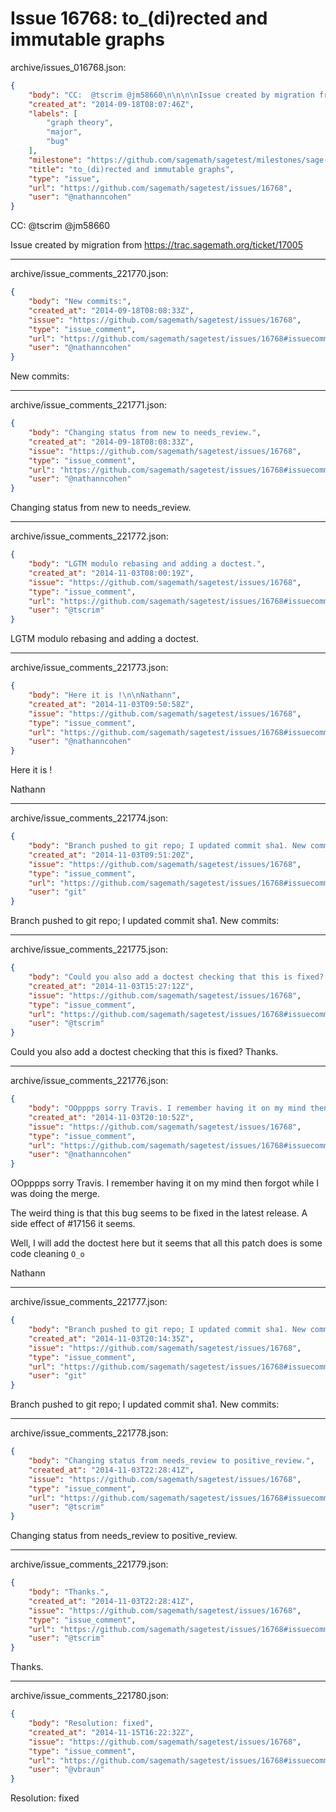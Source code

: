 # Issue 16768: to_(di)rected and immutable graphs

archive/issues_016768.json:
```json
{
    "body": "CC:  @tscrim @jm58660\n\n\n\nIssue created by migration from https://trac.sagemath.org/ticket/17005\n\n",
    "created_at": "2014-09-18T08:07:46Z",
    "labels": [
        "graph theory",
        "major",
        "bug"
    ],
    "milestone": "https://github.com/sagemath/sagetest/milestones/sage-6.4",
    "title": "to_(di)rected and immutable graphs",
    "type": "issue",
    "url": "https://github.com/sagemath/sagetest/issues/16768",
    "user": "@nathanncohen"
}
```
CC:  @tscrim @jm58660



Issue created by migration from https://trac.sagemath.org/ticket/17005





---

archive/issue_comments_221770.json:
```json
{
    "body": "New commits:",
    "created_at": "2014-09-18T08:08:33Z",
    "issue": "https://github.com/sagemath/sagetest/issues/16768",
    "type": "issue_comment",
    "url": "https://github.com/sagemath/sagetest/issues/16768#issuecomment-221770",
    "user": "@nathanncohen"
}
```

New commits:



---

archive/issue_comments_221771.json:
```json
{
    "body": "Changing status from new to needs_review.",
    "created_at": "2014-09-18T08:08:33Z",
    "issue": "https://github.com/sagemath/sagetest/issues/16768",
    "type": "issue_comment",
    "url": "https://github.com/sagemath/sagetest/issues/16768#issuecomment-221771",
    "user": "@nathanncohen"
}
```

Changing status from new to needs_review.



---

archive/issue_comments_221772.json:
```json
{
    "body": "LGTM modulo rebasing and adding a doctest.",
    "created_at": "2014-11-03T08:00:19Z",
    "issue": "https://github.com/sagemath/sagetest/issues/16768",
    "type": "issue_comment",
    "url": "https://github.com/sagemath/sagetest/issues/16768#issuecomment-221772",
    "user": "@tscrim"
}
```

LGTM modulo rebasing and adding a doctest.



---

archive/issue_comments_221773.json:
```json
{
    "body": "Here it is !\n\nNathann",
    "created_at": "2014-11-03T09:50:58Z",
    "issue": "https://github.com/sagemath/sagetest/issues/16768",
    "type": "issue_comment",
    "url": "https://github.com/sagemath/sagetest/issues/16768#issuecomment-221773",
    "user": "@nathanncohen"
}
```

Here it is !

Nathann



---

archive/issue_comments_221774.json:
```json
{
    "body": "Branch pushed to git repo; I updated commit sha1. New commits:",
    "created_at": "2014-11-03T09:51:20Z",
    "issue": "https://github.com/sagemath/sagetest/issues/16768",
    "type": "issue_comment",
    "url": "https://github.com/sagemath/sagetest/issues/16768#issuecomment-221774",
    "user": "git"
}
```

Branch pushed to git repo; I updated commit sha1. New commits:



---

archive/issue_comments_221775.json:
```json
{
    "body": "Could you also add a doctest checking that this is fixed? Thanks.",
    "created_at": "2014-11-03T15:27:12Z",
    "issue": "https://github.com/sagemath/sagetest/issues/16768",
    "type": "issue_comment",
    "url": "https://github.com/sagemath/sagetest/issues/16768#issuecomment-221775",
    "user": "@tscrim"
}
```

Could you also add a doctest checking that this is fixed? Thanks.



---

archive/issue_comments_221776.json:
```json
{
    "body": "OOpppps sorry Travis. I remember having it on my mind then forgot while I was doing the merge.\n\nThe weird thing is that this bug seems to be fixed in the latest release. A side effect of #17156 it seems.\n\nWell, I will add the doctest here but it seems that all this patch does is some code cleaning `O_o`\n\nNathann",
    "created_at": "2014-11-03T20:10:52Z",
    "issue": "https://github.com/sagemath/sagetest/issues/16768",
    "type": "issue_comment",
    "url": "https://github.com/sagemath/sagetest/issues/16768#issuecomment-221776",
    "user": "@nathanncohen"
}
```

OOpppps sorry Travis. I remember having it on my mind then forgot while I was doing the merge.

The weird thing is that this bug seems to be fixed in the latest release. A side effect of #17156 it seems.

Well, I will add the doctest here but it seems that all this patch does is some code cleaning `O_o`

Nathann



---

archive/issue_comments_221777.json:
```json
{
    "body": "Branch pushed to git repo; I updated commit sha1. New commits:",
    "created_at": "2014-11-03T20:14:35Z",
    "issue": "https://github.com/sagemath/sagetest/issues/16768",
    "type": "issue_comment",
    "url": "https://github.com/sagemath/sagetest/issues/16768#issuecomment-221777",
    "user": "git"
}
```

Branch pushed to git repo; I updated commit sha1. New commits:



---

archive/issue_comments_221778.json:
```json
{
    "body": "Changing status from needs_review to positive_review.",
    "created_at": "2014-11-03T22:28:41Z",
    "issue": "https://github.com/sagemath/sagetest/issues/16768",
    "type": "issue_comment",
    "url": "https://github.com/sagemath/sagetest/issues/16768#issuecomment-221778",
    "user": "@tscrim"
}
```

Changing status from needs_review to positive_review.



---

archive/issue_comments_221779.json:
```json
{
    "body": "Thanks.",
    "created_at": "2014-11-03T22:28:41Z",
    "issue": "https://github.com/sagemath/sagetest/issues/16768",
    "type": "issue_comment",
    "url": "https://github.com/sagemath/sagetest/issues/16768#issuecomment-221779",
    "user": "@tscrim"
}
```

Thanks.



---

archive/issue_comments_221780.json:
```json
{
    "body": "Resolution: fixed",
    "created_at": "2014-11-15T16:22:32Z",
    "issue": "https://github.com/sagemath/sagetest/issues/16768",
    "type": "issue_comment",
    "url": "https://github.com/sagemath/sagetest/issues/16768#issuecomment-221780",
    "user": "@vbraun"
}
```

Resolution: fixed

